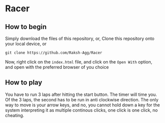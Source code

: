 # Racer
## How to begin
Simply download the files of this repository, or, Clone this repository onto your local device, or
```
git clone https://github.com/Raksh-Agg/Racer
```
Now, right click on the `index.html` file, and click on the `Open With` option, and open with the preferred browser of you choice

## How to play
You have to run 3 laps after hitting the start button. The timer will time you. Of the 3 laps, the second has to be run in anti clockwise direction. The only way to move is your arrow keys, and no, you cannot hold down a key for the system interpreting it as multiple continous clicks, one click is one click, no cheating.